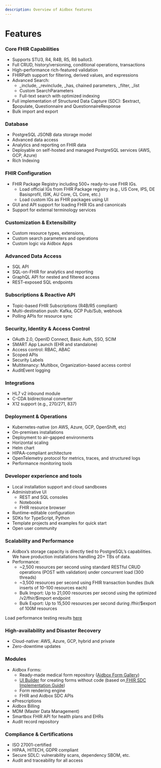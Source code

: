 ```yaml
---
description: Overview of Aidbox features
---
```


# Features

### Core FHIR Capabilities

* Supports STU3, R4, R4B, R5, R6 ballot3.
* Full CRUD, history/versioning, conditional operations, transactions
* High-performance rich-featured validation
* FHIRPath support for filtering, derived values, and expressions
* Advanced Search:
  * \_include, \_revinclude, \_has, chained parameters, \_filter, \_list
  * Custom SearchParameters
  * Full-text search with optimized indexing
* Full implementation of Structured Data Capture (SDC): $extract, $populate, Questionnaire and QuestionnaireResponse
* Bulk import and export

### Database&#x20;

* PostgreSQL JSONB data storage model
* Advanced data access
* Analytics and reporting on FHIR data
* Deployable on self-hosted and managed PostgreSQL services (AWS, GCP, Azure)
* Rich Indexing

### FHIR Configuration

* &#x20;FHIR Package Registry including 500+ ready-to-use FHIR IGs.
  * Load official IGs from FHIR Package registry (e.g., US Core, IPS, DE Basisprofil, ISIK, AU Core, CL Core, etc.)
  * Load custom IGs as FHIR packages using UI
* GUI and API support for loading FHIR IGs and canonicals&#x20;
* Support for external terminology services

### Customization & Extensibility

* Custom resource types, extensions,&#x20;
* Custom search parameters and operations&#x20;
* Custom logic via Aidbox Apps

### Advanced Data Access

* SQL API
* SQL-on-FHIR for analytics and reporting&#x20;
* GraphQL API for nested and filtered access
* REST-exposed SQL endpoints

### Subscriptions & Reactive API

* Topic-based FHIR Subscriptions (R4B/R5 compliant)
* Multi-destination push: Kafka, GCP Pub/Sub, webhook
* Polling APIs for resource sync

### Security, Identity & Access Control

* OAuth 2.0, OpenID Connect, Basic Auth, SSO, SCIM
* SMART App Launch (EHR and standalone)
* Access control: RBAC, ABAC
* Scoped APIs&#x20;
* Security Labels&#x20;
* Multitenancy: Multibox, Organization-based access control
* AuditEvent logging&#x20;

### Integrations

* HL7 v2 inbound module
* C-CDA bidirectional converter
* X12 support (e.g., 270/271, 837)

### Deployment & Operations

* Kubernetes-native (on AWS, Azure, GCP, OpenShift, etc)
* On-premises installations
* Deployment to air-gapped environments
* Horizontal scaling
* Helm chart
* HIPAA-compliant architecture
* OpenTelemetry protocol for metrics, traces, and structured logs
* Performance monitoring tools

### Developer experience and tools

* Local installation support and cloud sandboxes
* Administrative UI
  * REST and SQL consoles
  * Notebooks
  * FHIR resource browser
* Runtime-editable configuration&#x20;
* SDKs for TypeScript, Python
* Template projects and examples for quick start
* Open user community

### Scalability and Performance

* Aidbox’s storage capacity is directly tied to PostgreSQL’s capabilities. We have production installations handling 20+ TBs of data.
* Performance:
  * \~2,500 resources per second using standard RESTful CRUD operations (POST with validation) under concurrent load (300 threads)​
  * \~3,500 resources per second using FHIR transaction bundles (bulk inserts of 10–100 resources each)​
  * Bulk Import: Up to 21,000 resources per second using the optimized /v2/fhir/$import endpoint​
  * Bulk Export: Up to 15,500 resources per second during /fhir/$export of 100M resources​

Load performance testing results [here](https://www.health-samurai.io/downloads/aidbox-performance-report)

### High-availability and Disaster Recovery

* Cloud-native: AWS, Azure, GCP, hybrid and private
* Zero-downtime updates

### Modules

* Aidbox Forms:
  * Ready-made medical form repository ([Aidbox Form Gallery](https://docs.aidbox.app/modules/aidbox-forms/add-aidbox-forms-library))
  * [UI Builder](https://docs.aidbox.app/modules/aidbox-forms/aidbox-ui-builder-alpha) for creating forms without code (based on[ FHIR SDC Implementation Guide](https://build.fhir.org/ig/HL7/sdc/index.html))
  * Form rendering engine
  * FHIR  and Aidbox SDC APIs
* ePrescriptions
* Aidbox Billing
* MDM (Master Data Management)
* Smartbox FHIR API for health plans and EHRs
* Audit record repository

### &#x20;Compliance & Certifications

* ISO 27001-certified&#x20;
* HIPAA, HITECH, GDPR compliant
* Secure SDLC: vulnerability scans, dependency SBOM, etc.
* Audit and traceability for all access
